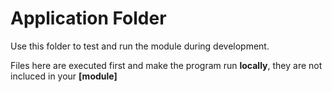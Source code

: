 # Application Folder

Use this folder to test and run the module during  development.

Files here are executed first and make the program run **locally**,
they are not incluced in your **[module]**
